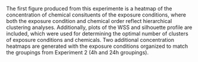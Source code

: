 The first figure produced from this experimente is a heatmap of the concentration of chemical consituents of the exposure conditions, where both the exposure condition and chemical order reflect hierarchical clustering analyses. Additionally, plots of the WSS and silhouette profile are included, which were used for determining the optimal number of clusters of exposure conditions and chemicals. Two additional concentration heatmaps are generated with the exposure conditions organized to match the groupings from Experiment 2 (4h and 24h groupings). 
